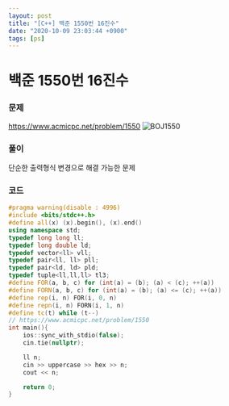 ```yaml
---
layout: post
title: "[C++] 백준 1550번 16진수"
date: "2020-10-09 23:03:44 +0900"
tags: [ps]
---
```


# 백준 1550번 16진수
### 문제

https://www.acmicpc.net/problem/1550
![BOJ1550](https://i.imgur.com/YH0eyQm.png)

  
### 풀이

단순한 출력형식 변경으로 해결 가능한 문제

  
### 코드

```cpp
#pragma warning(disable : 4996)
#include <bits/stdc++.h>
#define all(x) (x).begin(), (x).end()
using namespace std;
typedef long long ll;
typedef long double ld;
typedef vector<ll> vll;
typedef pair<ll, ll> pll;
typedef pair<ld, ld> pld;
typedef tuple<ll,ll,ll> tl3;
#define FOR(a, b, c) for (int(a) = (b); (a) < (c); ++(a))
#define FORN(a, b, c) for (int(a) = (b); (a) <= (c); ++(a))
#define rep(i, n) FOR(i, 0, n)
#define repn(i, n) FORN(i, 1, n)
#define tc(t) while (t--)
// https://www.acmicpc.net/problem/1550
int main(){
    ios::sync_with_stdio(false);
    cin.tie(nullptr);

    ll n;
    cin >> uppercase >> hex >> n;
    cout << n; 

    return 0;
}
```